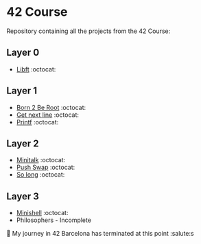 

# 42 Course

Repository containing all the projects from the 42 Course:

## Layer 0

* [Libft](https://github.com/pineppa/42_0_libft) :octocat:

## Layer 1

* [Born 2 Be Root](https://github.com/pineppa/42_1_Born2beRoot) :octocat:
* [Get next line](https://github.com/pineppa/42_1_Get_next_line) :octocat:
* [Printf](https://github.com/pineppa/42_1_Printf) :octocat:

## Layer 2
* [Minitalk](https://github.com/pineppa/42_2_minitalk) :octocat:
* [Push Swap](https://github.com/pineppa/42_2_push_swap) :octocat:
* [So long](https://github.com/pineppa/42_2_so_long) :octocat:

## Layer 3

* [Minishell](https://github.com/pineppa/42_3_minishell) :octocat:
* Philosophers - Incomplete

🫡 My journey in 42 Barcelona has terminated at this point :salute:s